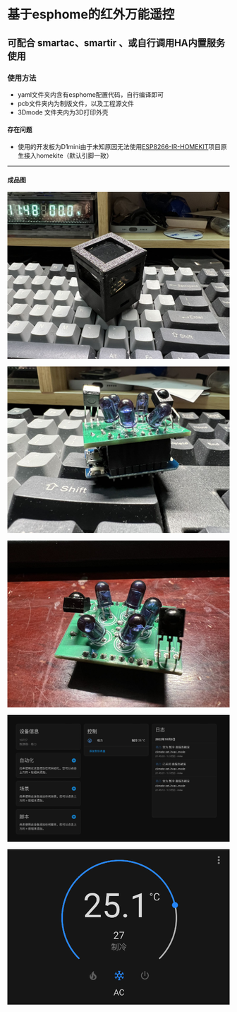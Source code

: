 # 基于esphome的红外万能遥控
## 可配合 smartac、smartir 、或自行调用HA内置服务使用
### 使用方法
- yaml文件夹内含有esphome配置代码，自行编译即可
- pcb文件夹内为制版文件，以及工程源文件
- 3Dmode 文件夹内为3D打印外壳
#### 存在问题
- 使用的开发板为D1mini由于未知原因无法使用[ESP8266-IR-HOMEKIT](https://github.com/Mixiaoxiao/ESP8266-IR-HOMEKIT)项目原生接入homekite（默认引脚一致）
---
#### 成品图   

![](https://github.com/mikeTOliu/esphome_IR/raw/main/png/WechatIMG1.jpeg) 

![](https://github.com/mikeTOliu/esphome_IR/raw/main/png/WechatIMG2.jpeg) 

![](https://github.com/mikeTOliu/esphome_IR/raw/main/png/WechatIMG3.jpeg) 

![](https://github.com/mikeTOliu/esphome_IR/raw/main/png/iShot_2022-10-03_22.46.48.png) 

![](https://github.com/mikeTOliu/esphome_IR/raw/main/png/iShot_2022-10-03_22.47.53.png)